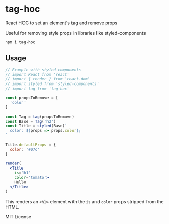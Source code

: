 
# tag-hoc

React HOC to set an element's tag and remove props

Useful for removing style props in libraries like styled-components

```sh
npm i tag-hoc
```

## Usage

```..jsx
// Example with styled-components
// import React from 'react'
// import { render } from 'react-dom'
// import styled from 'styled-components'
// import tag from 'tag-hoc'

const propsToRemove = [
  'color'
]

const Tag = tag(propsToRemove)
const Base = Tag('h2')
const Title = styled(Base)`
  color: ${props => props.color};
`

Title.defaultProps = {
  color: '#07c'
}

render(
  <Title
    is='h1'
    color='tomato'>
    Hello
  </Title>
)
```

This renders an `<h1>` element with the `is` and `color` props stripped from the HTML.

MIT License
